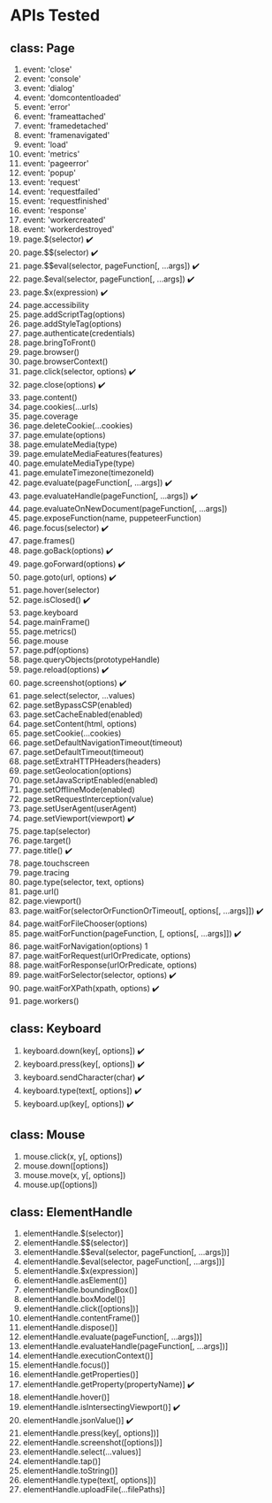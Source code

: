 # APIs Tested

## class: Page

1. event: 'close'
2. event: 'console'
3. event: 'dialog'
4. event: 'domcontentloaded'
5. event: 'error'
6. event: 'frameattached'
7. event: 'framedetached'
8. event: 'framenavigated'
9. event: 'load'
10. event: 'metrics'
11. event: 'pageerror'
12. event: 'popup'
13. event: 'request'
14. event: 'requestfailed'
15. event: 'requestfinished'
16. event: 'response'
17. event: 'workercreated'
18. event: 'workerdestroyed'
19. page.$(selector) :heavy_check_mark:
20. page.$$(selector) :heavy_check_mark:
21. page.$$eval(selector, pageFunction[, ...args]) :heavy_check_mark:
22. page.$eval(selector, pageFunction[, ...args]) :heavy_check_mark:
23. page.$x(expression) :heavy_check_mark:
24. page.accessibility
25. page.addScriptTag(options)
26. page.addStyleTag(options)
27. page.authenticate(credentials)
28. page.bringToFront()
29. page.browser()
30. page.browserContext()
31. page.click(selector, options) :heavy_check_mark:
32. page.close(options) :heavy_check_mark:
33. page.content()
34. page.cookies(...urls)
35. page.coverage
36. page.deleteCookie(...cookies)
37. page.emulate(options)
38. page.emulateMedia(type)
39. page.emulateMediaFeatures(features)
40. page.emulateMediaType(type)
41. page.emulateTimezone(timezoneId)
42. page.evaluate(pageFunction[, ...args]) :heavy_check_mark:
43. page.evaluateHandle(pageFunction[, ...args]) :heavy_check_mark:
44. page.evaluateOnNewDocument(pageFunction[, ...args])
45. page.exposeFunction(name, puppeteerFunction)
46. page.focus(selector) :heavy_check_mark:
47. page.frames()
48. page.goBack(options) :heavy_check_mark:
49. page.goForward(options) :heavy_check_mark:
50. page.goto(url, options) :heavy_check_mark:
51. page.hover(selector)
52. page.isClosed() :heavy_check_mark:
53. page.keyboard
54. page.mainFrame()
55. page.metrics()
56. page.mouse
57. page.pdf(options)
58. page.queryObjects(prototypeHandle)
59. page.reload(options) :heavy_check_mark:
60. page.screenshot(options) :heavy_check_mark:
61. page.select(selector, ...values)
62. page.setBypassCSP(enabled)
63. page.setCacheEnabled(enabled)
64. page.setContent(html, options)
65. page.setCookie(...cookies)
66. page.setDefaultNavigationTimeout(timeout)
67. page.setDefaultTimeout(timeout)
68. page.setExtraHTTPHeaders(headers)
69. page.setGeolocation(options)
70. page.setJavaScriptEnabled(enabled)
71. page.setOfflineMode(enabled)
72. page.setRequestInterception(value)
73. page.setUserAgent(userAgent)
74. page.setViewport(viewport) :heavy_check_mark:
75. page.tap(selector)
76. page.target()
77. page.title() :heavy_check_mark:
78. page.touchscreen
79. page.tracing
80. page.type(selector, text, options)
81. page.url()
82. page.viewport()
83. page.waitFor(selectorOrFunctionOrTimeout[, options[, ...args]]) :heavy_check_mark:
84. page.waitForFileChooser(options)
85. page.waitForFunction(pageFunction, [, options[, ...args]]) :heavy_check_mark:
86. page.waitForNavigation(options) 1
87. page.waitForRequest(urlOrPredicate, options)
88. page.waitForResponse(urlOrPredicate, options)
89. page.waitForSelector(selector, options) :heavy_check_mark:
90. page.waitForXPath(xpath, options) :heavy_check_mark:
91. page.workers()

## class: Keyboard
1. keyboard.down(key[, options]) :heavy_check_mark:
2. keyboard.press(key[, options]) :heavy_check_mark:
3. keyboard.sendCharacter(char) :heavy_check_mark:
4. keyboard.type(text[, options]) :heavy_check_mark:
5. keyboard.up(key[, options]) :heavy_check_mark:

## class: Mouse
1. mouse.click(x, y[, options])
2. mouse.down([options])
3. mouse.move(x, y[, options])
4. mouse.up([options])

## class: ElementHandle
1. elementHandle.$(selector)]
2. elementHandle.$$(selector)]
3. elementHandle.$$eval(selector, pageFunction[, ...args])]
4. elementHandle.$eval(selector, pageFunction[, ...args])]
5. elementHandle.$x(expression)]
6. elementHandle.asElement()]
7. elementHandle.boundingBox()]
8. elementHandle.boxModel()]
9. elementHandle.click([options])]
10. elementHandle.contentFrame()]
11. elementHandle.dispose()]
12. elementHandle.evaluate(pageFunction[, ...args])]
13. elementHandle.evaluateHandle(pageFunction[, ...args])]
14. elementHandle.executionContext()]
15. elementHandle.focus()]
16. elementHandle.getProperties()]
17. elementHandle.getProperty(propertyName)] :heavy_check_mark:
18. elementHandle.hover()]
19. elementHandle.isIntersectingViewport()] :heavy_check_mark:
20. elementHandle.jsonValue()] :heavy_check_mark:
21. elementHandle.press(key[, options])]
22. elementHandle.screenshot([options])]
23. elementHandle.select(...values)]
24. elementHandle.tap()]
25. elementHandle.toString()]
26. elementHandle.type(text[, options])]
27. elementHandle.uploadFile(...filePaths)]
